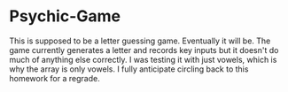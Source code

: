# Psychic-Game

This is supposed to be a letter guessing game. Eventually it will be. 
The game currently generates a letter and records key inputs but it 
doesn't do much of anything else correctly. I was testing it with 
just vowels, which is why the array is only vowels. I fully anticipate 
circling back to this homework for a regrade.